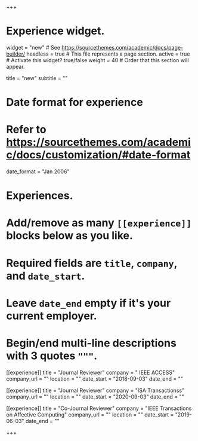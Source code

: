 +++
# Experience widget.
widget = "new"  # See https://sourcethemes.com/academic/docs/page-builder/
headless = true  # This file represents a page section.
active = true  # Activate this widget? true/false
weight = 40  # Order that this section will appear.

title = "new"
subtitle = ""

# Date format for experience
#   Refer to https://sourcethemes.com/academic/docs/customization/#date-format
date_format = "Jan 2006"

# Experiences.
#   Add/remove as many `[[experience]]` blocks below as you like.
#   Required fields are `title`, `company`, and `date_start`.
#   Leave `date_end` empty if it's your current employer.
#   Begin/end multi-line descriptions with 3 quotes `"""`.

 
[[experience]]
  title = "Journal Reviewer"
  company = " IEEE ACCESS"
  company_url = ""
  location = ""
  date_start = "2018-09-03"
  date_end = ""
 
[[experience]]
  title = "Journal Reviewer"
  company = "ISA Transactionss"
  company_url = ""
  location = ""
  date_start = "2020-09-03"
  date_end = "" 
    
[[experience]]
  title = "Co-Journal Reviewer"
  company = "IEEE Transactions on Affective Computing"
  company_url = ""
  location = ""
  date_start = "2019-06-03"
  date_end = "" 
  

+++


